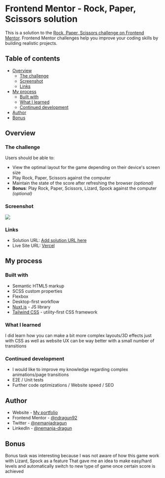 # Frontend Mentor - Rock, Paper, Scissors solution

This is a solution to the [Rock, Paper, Scissors challenge on Frontend Mentor](https://www.frontendmentor.io/challenges/rock-paper-scissors-game-pTgwgvgH). Frontend Mentor challenges help you improve your coding skills by building realistic projects.

## Table of contents

- [Overview](#overview)
    - [The challenge](#the-challenge)
    - [Screenshot](#screenshot)
    - [Links](#links)
- [My process](#my-process)
    - [Built with](#built-with)
    - [What I learned](#what-i-learned)
    - [Continued development](#continued-development)
- [Author](#author)
- [Bonus](#Bonus)

## Overview

### The challenge

Users should be able to:

- View the optimal layout for the game depending on their device's screen size
- Play Rock, Paper, Scissors against the computer
- Maintain the state of the score after refreshing the browser _(optional)_
- **Bonus**: Play Rock, Paper, Scissors, Lizard, Spock against the computer _(optional)_

### Screenshot

![](https://rock-paper-scissors-game-seven-gules.vercel.app/images/screenshot.png)

### Links

- Solution URL: [Add solution URL here](https://your-solution-url.com)
- Live Site URL: [Vercel](https://rock-paper-scissors-game-seven-gules.vercel.app/)

## My process

### Built with

- Semantic HTML5 markup
- SCSS custom properties
- Flexbox
- Desktop-first workflow
- [Nuxt.js](https://nuxt.com/) - JS library
- [Tailwind CSS](https://tailwindcss.com/) - utility-first CSS framework

### What I learned

I did learn how you can make a bit more complex layouts/3D effects just with CSS as well as website UX can be way better with a small number of transitions

### Continued development

- I would like to improve my knowledge regarding complex animations/page transitions
- E2E / Unit tests
- Further code optimizations / Website speed / SEO

## Author

- Website - [My portfolio](https://ndragun92.github.io/portfolio/)
- Frontend Mentor - [@ndragun92](https://www.frontendmentor.io/profile/ndragun92)
- Twitter - [@nemanjadragun](https://www.twitter.com/nemanjadragun)
- LinkedIn - [@nemanja-dragun](https://www.linkedin.com/in/nemanja-dragun/)

## Bonus

Bonus task was interesting because I was not aware of how this game work with Lizard, Spock as a feature
That gave me an idea to make easy/hard levels and automatically switch to new type of game once certain score is achieved

